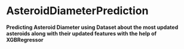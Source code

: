 # AsteroidDiameterPrediction

**Predicting Asteroid Diameter using Dataset about the most updated asteroids along with their updated features with the help of XGBRegressor**
